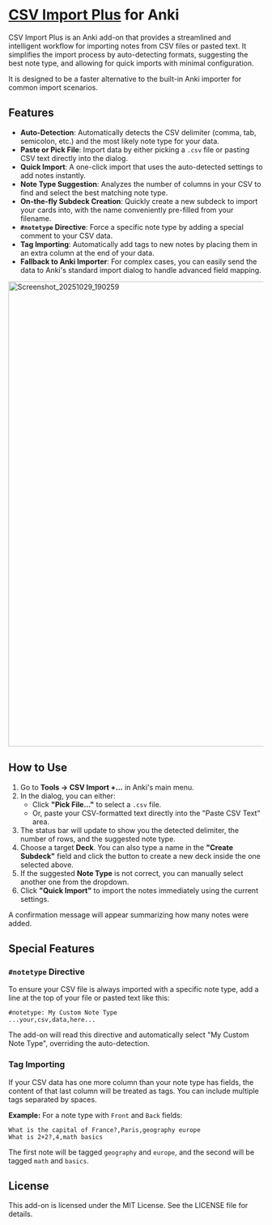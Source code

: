 # [CSV Import Plus](https://ankiweb.net/shared/info/196373966) for Anki

CSV Import Plus is an Anki add-on that provides a streamlined and intelligent workflow for importing notes from CSV files or pasted text. It simplifies the import process by auto-detecting formats, suggesting the best note type, and allowing for quick imports with minimal configuration.

It is designed to be a faster alternative to the built-in Anki importer for common import scenarios.

## Features

- **Auto-Detection**: Automatically detects the CSV delimiter (comma, tab, semicolon, etc.) and the most likely note type for your data.
- **Paste or Pick File**: Import data by either picking a `.csv` file or pasting CSV text directly into the dialog.
- **Quick Import**: A one-click import that uses the auto-detected settings to add notes instantly.
- **Note Type Suggestion**: Analyzes the number of columns in your CSV to find and select the best matching note type.
- **On-the-fly Subdeck Creation**: Quickly create a new subdeck to import your cards into, with the name conveniently pre-filled from your filename.
- **`#notetype` Directive**: Force a specific note type by adding a special comment to your CSV data.
- **Tag Importing**: Automatically add tags to new notes by placing them in an extra column at the end of your data.
- **Fallback to Anki Importer**: For complex cases, you can easily send the data to Anki's standard import dialog to handle advanced field mapping.
<img width="1444" height="919" alt="Screenshot_20251029_190259" src="https://github.com/user-attachments/assets/0683a882-b846-492a-a48c-c489a69c3a73" />

## How to Use

1.  Go to **Tools → CSV Import +...** in Anki's main menu.
2.  In the dialog, you can either:
    -   Click **"Pick File..."** to select a `.csv` file.
    -   Or, paste your CSV-formatted text directly into the "Paste CSV Text" area.
3.  The status bar will update to show you the detected delimiter, the number of rows, and the suggested note type.
4.  Choose a target **Deck**. You can also type a name in the **"Create Subdeck"** field and click the button to create a new deck inside the one selected above.
5.  If the suggested **Note Type** is not correct, you can manually select another one from the dropdown.
6.  Click **"Quick Import"** to import the notes immediately using the current settings.

A confirmation message will appear summarizing how many notes were added.

## Special Features

### `#notetype` Directive

To ensure your CSV file is always imported with a specific note type, add a line at the top of your file or pasted text like this:

```csv
#notetype: My Custom Note Type
...your,csv,data,here...
```

The add-on will read this directive and automatically select "My Custom Note Type", overriding the auto-detection.

### Tag Importing

If your CSV data has one more column than your note type has fields, the content of that last column will be treated as tags. You can include multiple tags separated by spaces.

**Example:** For a note type with `Front` and `Back` fields:

```csv
What is the capital of France?,Paris,geography europe
What is 2+2?,4,math basics
```

The first note will be tagged `geography` and `europe`, and the second will be tagged `math` and `basics`.

## License

This add-on is licensed under the MIT License. See the LICENSE file for details.

